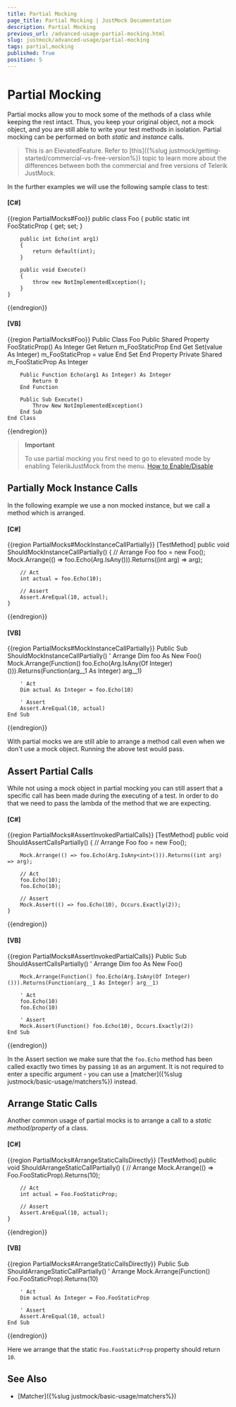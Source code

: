 ```yaml
---
title: Partial Mocking
page_title: Partial Mocking | JustMock Documentation
description: Partial Mocking
previous_url: /advanced-usage-partial-mocking.html
slug: justmock/advanced-usage/partial-mocking
tags: partial,mocking
published: True
position: 5
---
```


# Partial Mocking

Partial mocks allow you to mock some of the methods of a class while keeping the rest intact. Thus, you keep your original object, not a mock object, and you are still able to write your test methods in isolation. Partial mocking can be performed on both *static* and *instance* calls.

> This is an ElevatedFeature. Refer to [this]({%slug justmock/getting-started/commercial-vs-free-version%}) topic to learn more about the differences between both the commercial and free versions of Telerik JustMock.


In the further examples we will use the following sample class to test:

  #### __[C#]__

  {{region PartialMocks#Foo}}
    public class Foo
    {
        public static int FooStaticProp { get; set; }

        public int Echo(int arg1)
        {
            return default(int);
        }

        public void Execute()
        {
            throw new NotImplementedException();
        }
    }
  {{endregion}}

  #### __[VB]__

  {{region PartialMocks#Foo}}
    Public Class Foo
        Public Shared Property FooStaticProp() As Integer
            Get
                Return m_FooStaticProp
            End Get
            Set(value As Integer)
                m_FooStaticProp = value
            End Set
        End Property
        Private Shared m_FooStaticProp As Integer

        Public Function Echo(arg1 As Integer) As Integer
            Return 0
        End Function

        Public Sub Execute()
            Throw New NotImplementedException()
        End Sub
    End Class
  {{endregion}}


> **Important**
>
> To use partial mocking you first need to go to elevated mode by enabling TelerikJustMock from the menu. [How to Enable/Disable](./advanced-usage#how-to-enabledisable-telerikjustmock)

## Partially Mock Instance Calls
In the following example we use a non mocked instance, but we call a method which is arranged.

  #### __[C#]__

  {{region PartialMocks#MockInstanceCallPartially}}
    [TestMethod]
    public void ShouldMockInstanceCallPartially()
    {
        // Arrange
        Foo foo = new Foo();
        Mock.Arrange(() => foo.Echo(Arg.IsAny<int>())).Returns((int arg) => arg);

        // Act
        int actual = foo.Echo(10);

        // Assert
        Assert.AreEqual(10, actual);
    }
  {{endregion}}

  #### __[VB]__

  {{region PartialMocks#MockInstanceCallPartially}}
    <TestMethod>
    Public Sub ShouldMockInstanceCallPartially()
        ' Arrange
        Dim foo As New Foo()
        Mock.Arrange(Function() foo.Echo(Arg.IsAny(Of Integer)())).Returns(Function(arg__1 As Integer) arg__1)

        ' Act
        Dim actual As Integer = foo.Echo(10)

        ' Assert
        Assert.AreEqual(10, actual)
    End Sub
  {{endregion}}

With partial mocks we are still able to arrange a method call even when we don't use a mock object. Running the above test would pass.

## Assert Partial Calls
While not using a mock object in partial mocking you can still assert that a specific call has been made during the executing of a test. In order to do that we need to pass the lambda of the method that we are expecting.

  #### __[C#]__

  {{region PartialMocks#AssertInvokedPartialCalls}}
    [TestMethod]
    public void ShouldAssertCallsPartially()
    {
        // Arrange
        Foo foo = new Foo();

        Mock.Arrange(() => foo.Echo(Arg.IsAny<int>())).Returns((int arg) => arg);

        // Act
        foo.Echo(10);
        foo.Echo(10);

        // Assert
        Mock.Assert(() => foo.Echo(10), Occurs.Exactly(2));
    }
  {{endregion}}

  #### __[VB]__

  {{region PartialMocks#AssertInvokedPartialCalls}}
    <TestMethod>
    Public Sub ShouldAssertCallsPartially()
        ' Arrange
        Dim foo As New Foo()

        Mock.Arrange(Function() foo.Echo(Arg.IsAny(Of Integer)())).Returns(Function(arg__1 As Integer) arg__1)

        ' Act
        foo.Echo(10)
        foo.Echo(10)

        ' Assert
        Mock.Assert(Function() foo.Echo(10), Occurs.Exactly(2))
    End Sub
  {{endregion}}

In the Assert section we make sure that the `foo.Echo` method has been called exactly two times by passing `10` as an argument. It is not required to enter a specific argument - you can use a [matcher]({%slug justmock/basic-usage/matchers%}) instead.

## Arrange Static Calls
Another common usage of partial mocks is to arrange a call to a *static method/property* of a class.

  #### __[C#]__

  {{region PartialMocks#ArrangeStaticCallsDirectly}}
    [TestMethod]
    public void ShouldArrangeStaticCallPartially()
    {
        // Arrange
        Mock.Arrange(() => Foo.FooStaticProp).Returns(10);

        // Act
        int actual = Foo.FooStaticProp;

        // Assert
        Assert.AreEqual(10, actual);
    }
  {{endregion}}

  #### __[VB]__

  {{region PartialMocks#ArrangeStaticCallsDirectly}}
    <TestMethod>
    Public Sub ShouldArrangeStaticCallPartially()
        ' Arrange
        Mock.Arrange(Function() Foo.FooStaticProp).Returns(10)

        ' Act
        Dim actual As Integer = Foo.FooStaticProp

        ' Assert
        Assert.AreEqual(10, actual)
    End Sub
  {{endregion}}

Here we arrange that the static `Foo.FooStaticProp` property should return `10`.

## See Also

 * [Matcher]({%slug justmock/basic-usage/matchers%})

